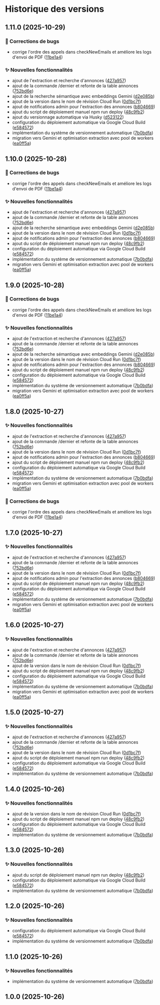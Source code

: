 # Historique des versions
## 1.11.0 (2025-10-29)


### 🐛 Corrections de bugs

* corrige l'ordre des appels dans checkNewEmails et améliore les logs d'envoi de PDF ([11be1a4](https://github.com/mendoc/zoomchat/commit/11be1a44b6c196b30ea236e934e63bc3508e57c2))


### ✨ Nouvelles fonctionnalités

* ajout de l'extraction et recherche d'annonces ([427a957](https://github.com/mendoc/zoomchat/commit/427a957ef93f7a44c8ccb92c63eaba02aaf01e9d))
* ajout de la commande /dernier et refonte de la table annonces ([752bd6e](https://github.com/mendoc/zoomchat/commit/752bd6eb59aed4091741243d1ffd522c73beecf8))
* ajout de la recherche sémantique avec embeddings Gemini ([d2e085b](https://github.com/mendoc/zoomchat/commit/d2e085bc732aacace2763a2301f179752d6e6eb9))
* ajout de la version dans le nom de révision Cloud Run ([0d1bc7f](https://github.com/mendoc/zoomchat/commit/0d1bc7fd9f518f5ea09e41ac64aa40d16866a563))
* ajout de notifications admin pour l'extraction des annonces ([b804669](https://github.com/mendoc/zoomchat/commit/b804669b9cc314a78cd7bab8a0952aed614847de))
* ajout du script de déploiement manuel npm run deploy ([48c9fb2](https://github.com/mendoc/zoomchat/commit/48c9fb23a5cbb47c4898fa74d1b9c965d67b06d3))
* ajout du versionnage automatique via Husky ([d523122](https://github.com/mendoc/zoomchat/commit/d5231225125ab885b8fde560376d8605e1464e7d))
* configuration du déploiement automatique via Google Cloud Build ([e584572](https://github.com/mendoc/zoomchat/commit/e5845722bd4a91499428c61cd0af00f035dc902c))
* implémentation du système de versionnement automatique ([7b0bdfa](https://github.com/mendoc/zoomchat/commit/7b0bdfac03045d3818aa2cbfc645758c0f9d60f5))
* migration vers Gemini et optimisation extraction avec pool de workers ([ea0ff5a](https://github.com/mendoc/zoomchat/commit/ea0ff5a4dbddf6ec7eba35d5e53794ac2647ba0b))

## 1.10.0 (2025-10-28)


### 🐛 Corrections de bugs

* corrige l'ordre des appels dans checkNewEmails et améliore les logs d'envoi de PDF ([11be1a4](https://github.com/mendoc/zoomchat/commit/11be1a44b6c196b30ea236e934e63bc3508e57c2))


### ✨ Nouvelles fonctionnalités

* ajout de l'extraction et recherche d'annonces ([427a957](https://github.com/mendoc/zoomchat/commit/427a957ef93f7a44c8ccb92c63eaba02aaf01e9d))
* ajout de la commande /dernier et refonte de la table annonces ([752bd6e](https://github.com/mendoc/zoomchat/commit/752bd6eb59aed4091741243d1ffd522c73beecf8))
* ajout de la recherche sémantique avec embeddings Gemini ([d2e085b](https://github.com/mendoc/zoomchat/commit/d2e085bc732aacace2763a2301f179752d6e6eb9))
* ajout de la version dans le nom de révision Cloud Run ([0d1bc7f](https://github.com/mendoc/zoomchat/commit/0d1bc7fd9f518f5ea09e41ac64aa40d16866a563))
* ajout de notifications admin pour l'extraction des annonces ([b804669](https://github.com/mendoc/zoomchat/commit/b804669b9cc314a78cd7bab8a0952aed614847de))
* ajout du script de déploiement manuel npm run deploy ([48c9fb2](https://github.com/mendoc/zoomchat/commit/48c9fb23a5cbb47c4898fa74d1b9c965d67b06d3))
* configuration du déploiement automatique via Google Cloud Build ([e584572](https://github.com/mendoc/zoomchat/commit/e5845722bd4a91499428c61cd0af00f035dc902c))
* implémentation du système de versionnement automatique ([7b0bdfa](https://github.com/mendoc/zoomchat/commit/7b0bdfac03045d3818aa2cbfc645758c0f9d60f5))
* migration vers Gemini et optimisation extraction avec pool de workers ([ea0ff5a](https://github.com/mendoc/zoomchat/commit/ea0ff5a4dbddf6ec7eba35d5e53794ac2647ba0b))

## 1.9.0 (2025-10-28)


### 🐛 Corrections de bugs

* corrige l'ordre des appels dans checkNewEmails et améliore les logs d'envoi de PDF ([11be1a4](https://github.com/mendoc/zoomchat/commit/11be1a44b6c196b30ea236e934e63bc3508e57c2))


### ✨ Nouvelles fonctionnalités

* ajout de l'extraction et recherche d'annonces ([427a957](https://github.com/mendoc/zoomchat/commit/427a957ef93f7a44c8ccb92c63eaba02aaf01e9d))
* ajout de la commande /dernier et refonte de la table annonces ([752bd6e](https://github.com/mendoc/zoomchat/commit/752bd6eb59aed4091741243d1ffd522c73beecf8))
* ajout de la recherche sémantique avec embeddings Gemini ([d2e085b](https://github.com/mendoc/zoomchat/commit/d2e085bc732aacace2763a2301f179752d6e6eb9))
* ajout de la version dans le nom de révision Cloud Run ([0d1bc7f](https://github.com/mendoc/zoomchat/commit/0d1bc7fd9f518f5ea09e41ac64aa40d16866a563))
* ajout de notifications admin pour l'extraction des annonces ([b804669](https://github.com/mendoc/zoomchat/commit/b804669b9cc314a78cd7bab8a0952aed614847de))
* ajout du script de déploiement manuel npm run deploy ([48c9fb2](https://github.com/mendoc/zoomchat/commit/48c9fb23a5cbb47c4898fa74d1b9c965d67b06d3))
* configuration du déploiement automatique via Google Cloud Build ([e584572](https://github.com/mendoc/zoomchat/commit/e5845722bd4a91499428c61cd0af00f035dc902c))
* implémentation du système de versionnement automatique ([7b0bdfa](https://github.com/mendoc/zoomchat/commit/7b0bdfac03045d3818aa2cbfc645758c0f9d60f5))
* migration vers Gemini et optimisation extraction avec pool de workers ([ea0ff5a](https://github.com/mendoc/zoomchat/commit/ea0ff5a4dbddf6ec7eba35d5e53794ac2647ba0b))

## 1.8.0 (2025-10-27)


### ✨ Nouvelles fonctionnalités

* ajout de l'extraction et recherche d'annonces ([427a957](https://github.com/mendoc/zoomchat/commit/427a957ef93f7a44c8ccb92c63eaba02aaf01e9d))
* ajout de la commande /dernier et refonte de la table annonces ([752bd6e](https://github.com/mendoc/zoomchat/commit/752bd6eb59aed4091741243d1ffd522c73beecf8))
* ajout de la version dans le nom de révision Cloud Run ([0d1bc7f](https://github.com/mendoc/zoomchat/commit/0d1bc7fd9f518f5ea09e41ac64aa40d16866a563))
* ajout de notifications admin pour l'extraction des annonces ([b804669](https://github.com/mendoc/zoomchat/commit/b804669b9cc314a78cd7bab8a0952aed614847de))
* ajout du script de déploiement manuel npm run deploy ([48c9fb2](https://github.com/mendoc/zoomchat/commit/48c9fb23a5cbb47c4898fa74d1b9c965d67b06d3))
* configuration du déploiement automatique via Google Cloud Build ([e584572](https://github.com/mendoc/zoomchat/commit/e5845722bd4a91499428c61cd0af00f035dc902c))
* implémentation du système de versionnement automatique ([7b0bdfa](https://github.com/mendoc/zoomchat/commit/7b0bdfac03045d3818aa2cbfc645758c0f9d60f5))
* migration vers Gemini et optimisation extraction avec pool de workers ([ea0ff5a](https://github.com/mendoc/zoomchat/commit/ea0ff5a4dbddf6ec7eba35d5e53794ac2647ba0b))


### 🐛 Corrections de bugs

* corrige l'ordre des appels dans checkNewEmails et améliore les logs d'envoi de PDF ([11be1a4](https://github.com/mendoc/zoomchat/commit/11be1a44b6c196b30ea236e934e63bc3508e57c2))

## 1.7.0 (2025-10-27)


### ✨ Nouvelles fonctionnalités

* ajout de l'extraction et recherche d'annonces ([427a957](https://github.com/mendoc/zoomchat/commit/427a957ef93f7a44c8ccb92c63eaba02aaf01e9d))
* ajout de la commande /dernier et refonte de la table annonces ([752bd6e](https://github.com/mendoc/zoomchat/commit/752bd6eb59aed4091741243d1ffd522c73beecf8))
* ajout de la version dans le nom de révision Cloud Run ([0d1bc7f](https://github.com/mendoc/zoomchat/commit/0d1bc7fd9f518f5ea09e41ac64aa40d16866a563))
* ajout de notifications admin pour l'extraction des annonces ([b804669](https://github.com/mendoc/zoomchat/commit/b804669b9cc314a78cd7bab8a0952aed614847de))
* ajout du script de déploiement manuel npm run deploy ([48c9fb2](https://github.com/mendoc/zoomchat/commit/48c9fb23a5cbb47c4898fa74d1b9c965d67b06d3))
* configuration du déploiement automatique via Google Cloud Build ([e584572](https://github.com/mendoc/zoomchat/commit/e5845722bd4a91499428c61cd0af00f035dc902c))
* implémentation du système de versionnement automatique ([7b0bdfa](https://github.com/mendoc/zoomchat/commit/7b0bdfac03045d3818aa2cbfc645758c0f9d60f5))
* migration vers Gemini et optimisation extraction avec pool de workers ([ea0ff5a](https://github.com/mendoc/zoomchat/commit/ea0ff5a4dbddf6ec7eba35d5e53794ac2647ba0b))

## 1.6.0 (2025-10-27)


### ✨ Nouvelles fonctionnalités

* ajout de l'extraction et recherche d'annonces ([427a957](https://github.com/mendoc/zoomchat/commit/427a957ef93f7a44c8ccb92c63eaba02aaf01e9d))
* ajout de la commande /dernier et refonte de la table annonces ([752bd6e](https://github.com/mendoc/zoomchat/commit/752bd6eb59aed4091741243d1ffd522c73beecf8))
* ajout de la version dans le nom de révision Cloud Run ([0d1bc7f](https://github.com/mendoc/zoomchat/commit/0d1bc7fd9f518f5ea09e41ac64aa40d16866a563))
* ajout du script de déploiement manuel npm run deploy ([48c9fb2](https://github.com/mendoc/zoomchat/commit/48c9fb23a5cbb47c4898fa74d1b9c965d67b06d3))
* configuration du déploiement automatique via Google Cloud Build ([e584572](https://github.com/mendoc/zoomchat/commit/e5845722bd4a91499428c61cd0af00f035dc902c))
* implémentation du système de versionnement automatique ([7b0bdfa](https://github.com/mendoc/zoomchat/commit/7b0bdfac03045d3818aa2cbfc645758c0f9d60f5))
* migration vers Gemini et optimisation extraction avec pool de workers ([ea0ff5a](https://github.com/mendoc/zoomchat/commit/ea0ff5a4dbddf6ec7eba35d5e53794ac2647ba0b))

## 1.5.0 (2025-10-27)


### ✨ Nouvelles fonctionnalités

* ajout de l'extraction et recherche d'annonces ([427a957](https://github.com/mendoc/zoomchat/commit/427a957ef93f7a44c8ccb92c63eaba02aaf01e9d))
* ajout de la commande /dernier et refonte de la table annonces ([752bd6e](https://github.com/mendoc/zoomchat/commit/752bd6eb59aed4091741243d1ffd522c73beecf8))
* ajout de la version dans le nom de révision Cloud Run ([0d1bc7f](https://github.com/mendoc/zoomchat/commit/0d1bc7fd9f518f5ea09e41ac64aa40d16866a563))
* ajout du script de déploiement manuel npm run deploy ([48c9fb2](https://github.com/mendoc/zoomchat/commit/48c9fb23a5cbb47c4898fa74d1b9c965d67b06d3))
* configuration du déploiement automatique via Google Cloud Build ([e584572](https://github.com/mendoc/zoomchat/commit/e5845722bd4a91499428c61cd0af00f035dc902c))
* implémentation du système de versionnement automatique ([7b0bdfa](https://github.com/mendoc/zoomchat/commit/7b0bdfac03045d3818aa2cbfc645758c0f9d60f5))

## 1.4.0 (2025-10-26)


### ✨ Nouvelles fonctionnalités

* ajout de la version dans le nom de révision Cloud Run ([0d1bc7f](https://github.com/mendoc/zoomchat/commit/0d1bc7fd9f518f5ea09e41ac64aa40d16866a563))
* ajout du script de déploiement manuel npm run deploy ([48c9fb2](https://github.com/mendoc/zoomchat/commit/48c9fb23a5cbb47c4898fa74d1b9c965d67b06d3))
* configuration du déploiement automatique via Google Cloud Build ([e584572](https://github.com/mendoc/zoomchat/commit/e5845722bd4a91499428c61cd0af00f035dc902c))
* implémentation du système de versionnement automatique ([7b0bdfa](https://github.com/mendoc/zoomchat/commit/7b0bdfac03045d3818aa2cbfc645758c0f9d60f5))

## 1.3.0 (2025-10-26)


### ✨ Nouvelles fonctionnalités

* ajout du script de déploiement manuel npm run deploy ([48c9fb2](https://github.com/mendoc/zoomchat/commit/48c9fb23a5cbb47c4898fa74d1b9c965d67b06d3))
* configuration du déploiement automatique via Google Cloud Build ([e584572](https://github.com/mendoc/zoomchat/commit/e5845722bd4a91499428c61cd0af00f035dc902c))
* implémentation du système de versionnement automatique ([7b0bdfa](https://github.com/mendoc/zoomchat/commit/7b0bdfac03045d3818aa2cbfc645758c0f9d60f5))

## 1.2.0 (2025-10-26)


### ✨ Nouvelles fonctionnalités

* configuration du déploiement automatique via Google Cloud Build ([e584572](https://github.com/mendoc/zoomchat/commit/e5845722bd4a91499428c61cd0af00f035dc902c))
* implémentation du système de versionnement automatique ([7b0bdfa](https://github.com/mendoc/zoomchat/commit/7b0bdfac03045d3818aa2cbfc645758c0f9d60f5))

## 1.1.0 (2025-10-26)


### ✨ Nouvelles fonctionnalités

* implémentation du système de versionnement automatique ([7b0bdfa](https://github.com/mendoc/zoomchat/commit/7b0bdfac03045d3818aa2cbfc645758c0f9d60f5))

## 1.0.0 (2025-10-26)
